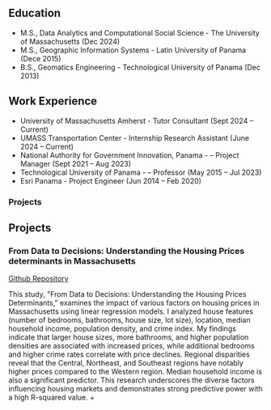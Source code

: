 ## Education
- M.S., Data Analytics and Computational Social Science - The University of Massachusetts (Dec 2024)
- M.S., Geographic Information Systems - Latin University of Panama (Dece 2015)
- B.S., Geomatics Engineering - Technological University of Panama (Dec 2013)

## Work Experience
- University of Massachusetts Amherst - Tutor Consultant (Sept 2024 – Current)
- UMASS Transportation Center - Internship Research Assistant (June 2024 – Current)
- National Authority for Government Innovation, Panama - – Project Manager (Sept 2021 – Aug 2023)
- Technological University of Panama - – Professor (May 2015 – Jul 2023)
- Esri Panama - Project Engineer (Jun 2014 – Feb 2020)


### Projects
## Projects
### From Data to Decisions: Understanding the Housing Prices determinants in Massachusetts
[Github Repository]([https://github.com/eiig26/housing_predictions_603])

This study, "From Data to Decisions: Understanding the Housing Prices Determinants," examines the impact of various factors on housing prices in Massachusetts using linear regression models. I analyzed house features (number of bedrooms, bathrooms, house size, lot size), location, median household income, population density, and crime index. My findings indicate that larger house sizes, more bathrooms, and higher population densities are associated with increased prices, while additional bedrooms and higher crime rates correlate with price declines. Regional disparities reveal that the Central, Northeast, and Southeast regions have notably higher prices compared to the Western region. Median household income is also a significant predictor. This research underscores the diverse factors influencing housing markets and demonstrates strong predictive power with a high R-squared value.
+
